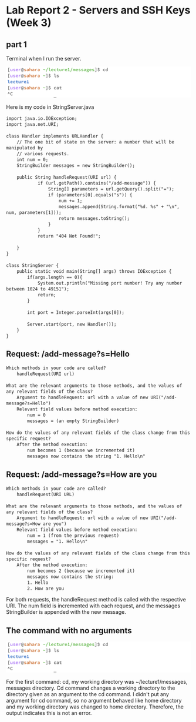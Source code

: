 # Lab Report 2 - Servers and SSH Keys (Week 3)

## part 1

Terminal when I run the server.

![Image](noarg.png)

Here is my code in StringServer.java

```
import java.io.IOException;
import java.net.URI;

class Handler implements URLHandler {
    // The one bit of state on the server: a number that will be manipulated by
    // various requests.
    int num = 0;
    StringBuilder messages = new StringBuilder();

    public String handleRequest(URI url) {
            if (url.getPath().contains("/add-message")) {
                String[] parameters = url.getQuery().split("=");
                if (parameters[0].equals("s")) {
                    num += 1;
                    messages.append(String.format("%d. %s" + "\n", num, parameters[1]));
                    return messages.toString();
                }
            }
            return "404 Not Found!";
        
    }
}

class StringServer {
    public static void main(String[] args) throws IOException {
        if(args.length == 0){
            System.out.println("Missing port number! Try any number between 1024 to 49151");
            return;
        }

        int port = Integer.parseInt(args[0]);

        Server.start(port, new Handler());
    }
}

```

## Request: /add-message?s=Hello

    Which methods in your code are called?
        handleRequest(URI url)

    What are the relevant arguments to those methods, and the values of any relevant fields of the class?
        Argument to handleRequest: url with a value of new URI("/add-message?s=Hello")
        Relevant field values before method execution:
            num = 0
            messages = (an empty StringBuilder)

    How do the values of any relevant fields of the class change from this specific request?
        After the method execution:
            num becomes 1 (because we incremented it)
            messages now contains the string "1. Hello\n"

## Request: /add-message?s=How are you

    Which methods in your code are called?
        handleRequest(URI URL)

    What are the relevant arguments to those methods, and the values of any relevant fields of the class?
        Argument to handleRequest: url with a value of new URI("/add-message?s=How are you")
        Relevant field values before method execution:
            num = 1 (from the previous request)
            messages = "1. Hello\n"

    How do the values of any relevant fields of the class change from this specific request?
        After the method execution:
            num becomes 2 (because we incremented it)
            messages now contains the string:
            1. Hello
            2. How are you

For both requests, the handleRequest method is called with the respective URI. The num field is incremented with each request, and the messages StringBuilder is appended with the new message.


## The command with no arguments

![Image](noarg.png)

For the first command: cd, my working directory was ~/lecture1/messages, messages directory. Cd command changes a working directory to the directory given as an argument to the cd command. I didn't put any argument for cd command, so no argument behaved like home directory and my working directory was changed to home directory. Therefore, the output indicates this is not an error. 
